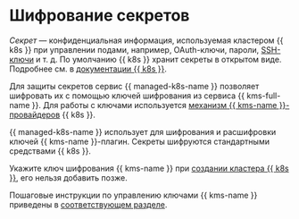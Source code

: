 # Шифрование секретов

_Секрет_ — конфиденциальная информация, используемая кластером {{ k8s }} при управлении подами, например, OAuth-ключи, пароли, [SSH-ключи](../../glossary/ssh-keygen.md) и т. д. По умолчанию {{ k8s }} хранит секреты в открытом виде. Подробнее см. в [документации {{ k8s }}](https://kubernetes.io/docs/concepts/configuration/secret/).

Для защиты секретов сервис {{ managed-k8s-name }} позволяет шифровать их с помощью ключей шифрования из сервиса {{ kms-full-name }}. Для работы с ключами используется [механизм {{ kms-name }}-провайдеров](https://kubernetes.io/docs/tasks/administer-cluster/kms-provider/) {{ k8s }}.

{{ managed-k8s-name }} использует для шифрования и расшифровки ключей {{ kms-name }}-плагин. Секреты шифруются стандартными средствами {{ k8s }}.

Укажите ключ шифрования {{ kms-name }} при [создании кластера {{ k8s }}](../operations/kubernetes-cluster/kubernetes-cluster-create.md), его нельзя добавить позже.

Пошаговые инструкции по управлению ключами {{ kms-name }} приведены в [соответствующем разделе](../../kms/operations/key.md).